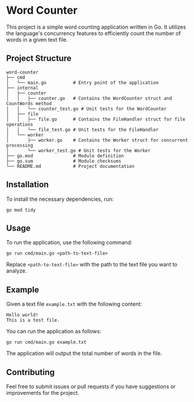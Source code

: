 # Word Counter

This project is a simple word counting application written in Go. It utilizes the language's concurrency features to efficiently count the number of words in a given text file.

## Project Structure

```
word-counter
├── cmd
│   └── main.go          # Entry point of the application
├── internal
│   ├── counter
│   │   ├── counter.go   # Contains the WordCounter struct and CountWords method
│   │   └── counter_test.go # Unit tests for the WordCounter
│   ├── file
│   │   ├── file.go      # Contains the FileHandler struct for file operations
│   │   └── file_test.go # Unit tests for the FileHandler
│   └── worker
│       ├── worker.go    # Contains the Worker struct for concurrent processing
│       └── worker_test.go # Unit tests for the Worker
├── go.mod               # Module definition
├── go.sum               # Module checksums
└── README.md            # Project documentation
```

## Installation

To install the necessary dependencies, run:

```
go mod tidy
```

## Usage

To run the application, use the following command:

```
go run cmd/main.go <path-to-text-file>
```

Replace `<path-to-text-file>` with the path to the text file you want to analyze.

## Example

Given a text file `example.txt` with the following content:

```
Hello world!
This is a test file.
```

You can run the application as follows:

```
go run cmd/main.go example.txt
```

The application will output the total number of words in the file.

## Contributing

Feel free to submit issues or pull requests if you have suggestions or improvements for the project.